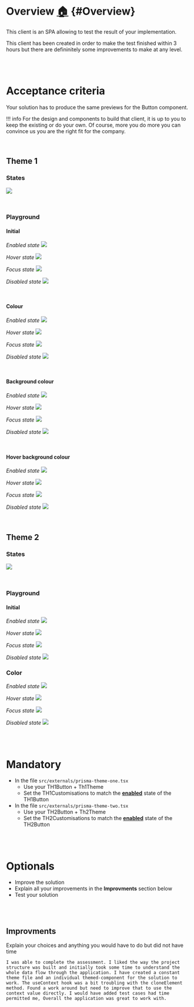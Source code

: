 # Overview [:house:](../../README.md#Challenge) {#Overview}

This client is an SPA allowing to test the result of your implementation.

This client has been created in order to make the test finished within 3 hours but there are defininitely some improvements to make at any level.

<br /><br />

# Acceptance criteria

Your solution has to produce the same previews for the Button component.

!!! info For the design and components to build that client, it is up to you to keep the existing or do your own. Of course, more you do more you can convince us you are the right fit for the company.

<br />

## Theme 1

### States

![](https://paper-attachments.dropbox.com/s_9B88CA148BFA7516A81DCB4A636D5A2B0DC716BA2BE32DF25B4D3FD6A4A318BB_1635339820448_image.png)

<br />

### Playground

#### Initial

_Enabled state_
![](https://paper-attachments.dropbox.com/s_9B88CA148BFA7516A81DCB4A636D5A2B0DC716BA2BE32DF25B4D3FD6A4A318BB_1635343222955_image.png)

_Hover state_
![](https://paper-attachments.dropbox.com/s_9B88CA148BFA7516A81DCB4A636D5A2B0DC716BA2BE32DF25B4D3FD6A4A318BB_1635343235839_image.png)

_Focus state_
![](https://paper-attachments.dropbox.com/s_9B88CA148BFA7516A81DCB4A636D5A2B0DC716BA2BE32DF25B4D3FD6A4A318BB_1635343245176_image.png)

_Disabled state_
![](https://paper-attachments.dropbox.com/s_9B88CA148BFA7516A81DCB4A636D5A2B0DC716BA2BE32DF25B4D3FD6A4A318BB_1635343255767_image.png)

<br />

#### Colour

_Enabled state_
![](https://paper-attachments.dropbox.com/s_9B88CA148BFA7516A81DCB4A636D5A2B0DC716BA2BE32DF25B4D3FD6A4A318BB_1635341233462_image.png)

_Hover state_
![](https://paper-attachments.dropbox.com/s_9B88CA148BFA7516A81DCB4A636D5A2B0DC716BA2BE32DF25B4D3FD6A4A318BB_1635341244429_image.png)

_Focus state_
![](https://paper-attachments.dropbox.com/s_9B88CA148BFA7516A81DCB4A636D5A2B0DC716BA2BE32DF25B4D3FD6A4A318BB_1635341255598_image.png)

_Disabled state_
![](https://paper-attachments.dropbox.com/s_9B88CA148BFA7516A81DCB4A636D5A2B0DC716BA2BE32DF25B4D3FD6A4A318BB_1635341264660_image.png)

<br />

#### Background colour

_Enabled state_
![](https://paper-attachments.dropbox.com/s_9B88CA148BFA7516A81DCB4A636D5A2B0DC716BA2BE32DF25B4D3FD6A4A318BB_1635342657368_image.png)

_Hover state_
![](https://paper-attachments.dropbox.com/s_9B88CA148BFA7516A81DCB4A636D5A2B0DC716BA2BE32DF25B4D3FD6A4A318BB_1635342670814_image.png)

_Focus state_
![](https://paper-attachments.dropbox.com/s_9B88CA148BFA7516A81DCB4A636D5A2B0DC716BA2BE32DF25B4D3FD6A4A318BB_1635342685166_image.png)

_Disabled state_
![](https://paper-attachments.dropbox.com/s_9B88CA148BFA7516A81DCB4A636D5A2B0DC716BA2BE32DF25B4D3FD6A4A318BB_1635342699376_image.png)

<br />

#### Hover background colour

_Enabled state_
![](https://paper-attachments.dropbox.com/s_9B88CA148BFA7516A81DCB4A636D5A2B0DC716BA2BE32DF25B4D3FD6A4A318BB_1635342721289_image.png)

_Hover state_
![](https://paper-attachments.dropbox.com/s_9B88CA148BFA7516A81DCB4A636D5A2B0DC716BA2BE32DF25B4D3FD6A4A318BB_1635342735941_image.png)

_Focus state_
![](https://paper-attachments.dropbox.com/s_9B88CA148BFA7516A81DCB4A636D5A2B0DC716BA2BE32DF25B4D3FD6A4A318BB_1635342746487_image.png)

_Disabled state_
![](https://paper-attachments.dropbox.com/s_9B88CA148BFA7516A81DCB4A636D5A2B0DC716BA2BE32DF25B4D3FD6A4A318BB_1635342755838_image.png)

<br />

## Theme 2

### States

![](https://paper-attachments.dropbox.com/s_9B88CA148BFA7516A81DCB4A636D5A2B0DC716BA2BE32DF25B4D3FD6A4A318BB_1635340098513_image.png)

<br />

### Playground

#### Initial

_Enabled state_
![](https://paper-attachments.dropbox.com/s_9B88CA148BFA7516A81DCB4A636D5A2B0DC716BA2BE32DF25B4D3FD6A4A318BB_1635342899997_image.png)

_Hover state_
![](https://paper-attachments.dropbox.com/s_9B88CA148BFA7516A81DCB4A636D5A2B0DC716BA2BE32DF25B4D3FD6A4A318BB_1635342911965_image.png)

_Focus state_
![](https://paper-attachments.dropbox.com/s_9B88CA148BFA7516A81DCB4A636D5A2B0DC716BA2BE32DF25B4D3FD6A4A318BB_1635342924095_image.png)

_Disabled state_
![](https://paper-attachments.dropbox.com/s_9B88CA148BFA7516A81DCB4A636D5A2B0DC716BA2BE32DF25B4D3FD6A4A318BB_1635342934302_image.png)

### Color

_Enabled state_
![](https://paper-attachments.dropbox.com/s_9B88CA148BFA7516A81DCB4A636D5A2B0DC716BA2BE32DF25B4D3FD6A4A318BB_1635343017974_image.png)

_Hover state_
![](https://paper-attachments.dropbox.com/s_9B88CA148BFA7516A81DCB4A636D5A2B0DC716BA2BE32DF25B4D3FD6A4A318BB_1635343029785_image.png)

_Focus state_
![](https://paper-attachments.dropbox.com/s_9B88CA148BFA7516A81DCB4A636D5A2B0DC716BA2BE32DF25B4D3FD6A4A318BB_1635343039202_image.png)

_Disabled state_
![](https://paper-attachments.dropbox.com/s_9B88CA148BFA7516A81DCB4A636D5A2B0DC716BA2BE32DF25B4D3FD6A4A318BB_1635343047371_image.png)

<br /><br />

# Mandatory

- In the file `src/externals/prisma-theme-one.tsx`
  - Use your TH1Button + Th1Theme
  - Set the TH1Customisations to match the [**enabled**](../../README.md#States) state of the TH1Button
- In the file `src/externals/prisma-theme-two.tsx`
  - Use your TH2Button + Th2Theme
  - Set the TH2Customisations to match the [**enabled**](../../README.md#States) state of the TH2Button

<br /><br />

# Optionals

- Improve the solution
- Explain all your improvements in the **Improvments** section below
- Test your solution

<br /><br />

## Improvments

Explain your choices and anything you would have to do but did not have time

`I was able to complete the assessment. I liked the way the project structure was built and initially took some time to understand the whole data flow through the application. I have created a constant theme file and an individual themed-component for the solution to work. The useContext hook was a bit troubling with the cloneElement method. Found a work around but need to improve that to use the context value directly. I would have added test cases had time permitted me, Overall the application was great to work with.`
